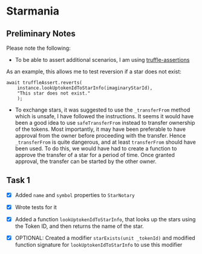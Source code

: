 # Starmania

## Preliminary Notes

Please note the following:

- To be able to assert additional scenarios, I am using [truffle-assertions](https://github.com/rkalis/truffle-assertions)

As an example, this allows me to test reversion if a star does not exist:

```
await truffleAssert.reverts(
    instance.lookUptokenIdToStarInfo(imaginaryStarId),
    "This star does not exist."
    );
```

- To exchange stars, it was suggested to use the `_transferFrom` method which is unsafe, I have followed the instructions. It seems it would have been a good idea to use `safeTransferFrom` instead to transfer ownership of the tokens. Most importantly, it may have been preferable to have approval from the owner before proceeding with the transfer. Hence `_transferFrom` is quite dangerous, and at least `transferFrom` should have been used. To do this, we would have had to create a function to approve the transfer of a star for a period of time. Once granted approval, the transfer can be started by the other owner. 

## Task 1

- [x] Added `name` and `symbol` properties to `StarNotary`
- [x] Wrote tests for it

- [x] Added a function `lookUptokenIdToStarInfo`, that looks up the stars using the Token ID, and then returns the name of the star.

- [x] OPTIONAL: Created a modifier `starExists(unit _tokenId)` and modified function signature for `lookUptokenIdToStarInfo` to use this modifier